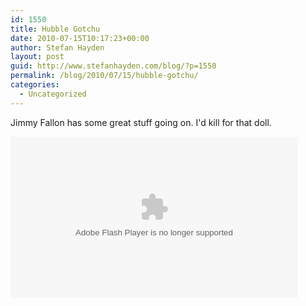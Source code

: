 ```yaml
---
id: 1550
title: Hubble Gotchu
date: 2010-07-15T10:17:23+00:00
author: Stefan Hayden
layout: post
guid: http://www.stefanhayden.com/blog/?p=1550
permalink: /blog/2010/07/15/hubble-gotchu/
categories:
  - Uncategorized
---
```

Jimmy Fallon has some great stuff going on. I'd kill for that doll.

<object width="460" height="258"><param name="movie" value="http://www.hulu.com/embed/2CszQZDdjmNu82lErBHNAA"></param><param name="allowFullScreen" value="true"></param><embed src="http://www.hulu.com/embed/2CszQZDdjmNu82lErBHNAA" type="application/x-shockwave-flash"  width="460" height="258" allowFullScreen="true"></embed></object>